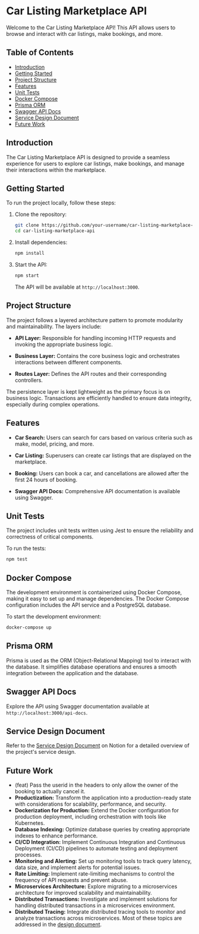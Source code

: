 
# Car Listing Marketplace API

Welcome to the Car Listing Marketplace API! This API allows users to browse and interact with car listings, make bookings, and more.

## Table of Contents

- [Introduction](#introduction)
- [Getting Started](#getting-started)
- [Project Structure](#project-structure)
- [Features](#features)
- [Unit Tests](#unit-tests)
- [Docker Compose](#docker-compose)
- [Prisma ORM](#prisma-orm)
- [Swagger API Docs](#swagger-api-docs)
- [Service Design Document](#service-design-document)
- [Future Work](#future-work)


## Introduction

The Car Listing Marketplace API is designed to provide a seamless experience for users to explore car listings, make bookings, and manage their interactions within the marketplace.

## Getting Started

To run the project locally, follow these steps:

1. Clone the repository:

   ```bash
   git clone https://github.com/your-username/car-listing-marketplace-api.git
   cd car-listing-marketplace-api
   ```

2. Install dependencies:

   ```bash
   npm install
   ```

3. Start the API:

   ```bash
   npm start
   ```

   The API will be available at `http://localhost:3000`.

## Project Structure

The project follows a layered architecture pattern to promote modularity and maintainability. The layers include:

- **API Layer:** Responsible for handling incoming HTTP requests and invoking the appropriate business logic.

- **Business Layer:** Contains the core business logic and orchestrates interactions between different components.

- **Routes Layer:** Defines the API routes and their corresponding controllers.

The persistence layer is kept lightweight as the primary focus is on business logic. Transactions are efficiently handled to ensure data integrity, especially during complex operations.

## Features

- **Car Search:** Users can search for cars based on various criteria such as make, model, pricing, and more.

- **Car Listing:** Superusers can create car listings that are displayed on the marketplace.

- **Booking:** Users can book a car, and cancellations are allowed after the first 24 hours of booking.

- **Swagger API Docs:** Comprehensive API documentation is available using Swagger.

## Unit Tests

The project includes unit tests written using Jest to ensure the reliability and correctness of critical components.

To run the tests:

```bash
npm test
```

## Docker Compose

The development environment is containerized using Docker Compose, making it easy to set up and manage dependencies. The Docker Compose configuration includes the API service and a PostgreSQL database.

To start the development environment:

```bash
docker-compose up
```

## Prisma ORM

Prisma is used as the ORM (Object-Relational Mapping) tool to interact with the database. It simplifies database operations and ensures a smooth integration between the application and the database.

## Swagger API Docs

Explore the API using Swagger documentation available at `http://localhost:3000/api-docs`.

## Service Design Document

Refer to the [Service Design Document](https://amrhassanabdullah.notion.site/CaTrip-Seezer-a3ed466fd65546c1ad027c33b2dd83f7?pvs=4) on Notion for a detailed overview of the project's service design.


## Future Work
- (feat) Pass the userid in the headers to only allow the owner of the booking to actually cancel it.
- **Productization:** Transform the application into a production-ready state with considerations for scalability, performance, and security.
- **Dockerization for Production:** Extend the Docker configuration for production deployment, including orchestration with tools like Kubernetes.
- **Database Indexing:** Optimize database queries by creating appropriate indexes to enhance performance.
- **CI/CD Integration:** Implement Continuous Integration and Continuous Deployment (CI/CD) pipelines to automate testing and deployment processes.
- **Monitoring and Alerting:** Set up monitoring tools to track query latency, data size, and implement alerts for potential issues.
- **Rate Limiting:** Implement rate-limiting mechanisms to control the frequency of API requests and prevent abuse.
- **Microservices Architecture:** Explore migrating to a microservices architecture for improved scalability and maintainability.
- **Distributed Transactions:** Investigate and implement solutions for handling distributed transactions in a microservices environment.
- **Distributed Tracing:** Integrate distributed tracing tools to monitor and analyze transactions across microservices.
Most of these topics are addressed in the [design document](#service-design-document).